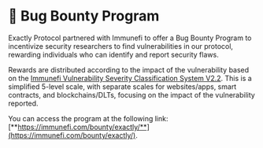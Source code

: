 # 🐛 Bug Bounty Program

Exactly Protocol partnered with Immunefi to offer a Bug Bounty Program to incentivize security researchers to find vulnerabilities in our protocol, rewarding individuals who can identify and report security flaws.

Rewards are distributed according to the impact of the vulnerability based on the [Immunefi Vulnerability Severity Classification System V2.2](https://immunefi.com/immunefi-vulnerability-severity-classification-system-v2-2/). This is a simplified 5-level scale, with separate scales for websites/apps, smart contracts, and blockchains/DLTs, focusing on the impact of the vulnerability reported.

You can access the program at the following link: [**https://immunefi.com/bounty/exactly/**](https://immunefi.com/bounty/exactly/).

